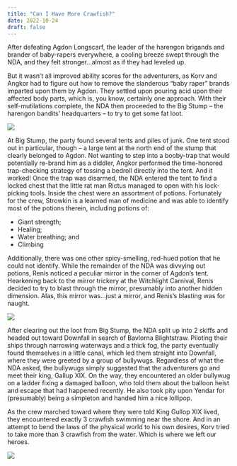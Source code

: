 ```yaml
---
title: "Can I Have More Crawfish?"
date: 2022-10-24
draft: false
---
```


After defeating Agdon Longscarf, the leader of the harengon brigands and brander of baby-rapers everywhere, a cooling breeze swept through the NDA, and they felt stronger…almost as if they had leveled up.

But it wasn’t all improved ability scores for the adventurers, as Korv and Angkor had to figure out how to remove the slanderous “baby raper” brands imparted upon them by Agdon. They settled upon pouring acid upon their affected body parts, which is, you know, certainly one approach. With their self-mutilations complete, the NDA then proceeded to the Big Stump – the harengon bandits’ headquarters – to try to get some fat loot.

![](https://i.imgur.com/4SpO0Mi.gif)

At Big Stump, the party found several tents and piles of junk. One tent stood out in particular, though – a large tent at the north end of the stump that clearly belonged to Agdon. Not wanting to step into a booby-trap that would potentially re-brand him as a diddler, Angkor performed the time-honored trap-checking strategy of tossing a bedroll directly into the tent. And it worked! Once the trap was disarmed, the NDA entered the tent to find a locked chest that the little rat man Rictus managed to open with his lock-picking tools. Inside the chest were an assortment of potions. Fortunately for the crew, Strowkin is a learned man of medicine and was able to identify most of the potions therein, including potions of:

- Giant strength;
- Healing;
- Water breathing; and
- Climbing

Additionally, there was one other spicy-smelling, red-hued potion that he could not identify. While the remainder of the NDA was divvying out potions, Renis noticed a peculiar mirror in the corner of Agdon’s tent. Hearkening back to the mirror trickery at the Witchlight Carnival, Renis decided to try to blast through the mirror, presumably into another hidden dimension. Alas, this mirror was…just a mirror, and Renis’s blasting was for naught.

![](https://i.gifer.com/3BEE.gif)

After clearing out the loot from Big Stump, the NDA split up into 2 skiffs and headed out toward Downfall in search of Bavlorna Blightstraw. Piloting their ships through narrowing waterways and a thick fog, the party eventually found themselves in a little canal, which led them straight into Downfall, where they were greeted by a group of bullywugs. Regardless of what the NDA asked, the bullywugs simply suggested that the adventurers go and meet their king, Gallup XIX. On the way, they encountered an older bullywug on a ladder fixing a damaged balloon, who told them about the balloon heist and escape that had happened recently. He also took pity upon Yendar for (presumably) being a simpleton and handed him a nice lollipop.

As the crew marched toward where they were told King Gullop XIX lived, they encountered exactly 3 crawfish swimming near the shore. And in an attempt to bend the laws of the physical world to his own desires, Korv tried to take more than 3 crawfish from the water. Which is where we left our heroes.

![](https://i.pinimg.com/originals/84/c7/a6/84c7a6df73861e9b055a9d4c9bc99ed9.jpg)
